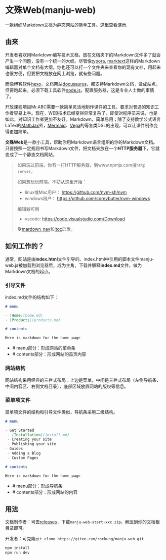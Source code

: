 # 文殊Web(manju-web)

一款组织[Markdown](https://guides.github.com/features/mastering-markdown/)文档为静态网站的简单工具。[这里查看演示](https://rockung.gitee.io/). 

## 由来

开发者喜欢用Markdown编写技术文档，放在文档夹下的Markdown文件多了就会产生一个问题，没有一个统一的大纲。尽管像[typora](https://www.typora.io), [marktext](https://github.com/marktext/marktext)这样的Markdown编辑器对单个文档有大纲，你也还可以打一个文件夹来查看你的现有文档，用起来也很方便，但要把文档放在网上浏览，就有些问题。

而像博客软件[hexo](https://github.com/hexojs/hexo)，文档网站[docusaurus](https://github.com/facebook/docusaurus)，都支持Markdown文档，做成站点。但要跑起来，必须下载工具软件[node.js](https://nodejs.org)，配置服务器，这是专业人士做的事情了。

开放课程项目Mr.ABC需要一款简单灵活地制作课件的工具，要求对普通的知识工作者容易上手。现在，WEB技术已经变得异常复杂了，即使对程序员来说，也是如此，对知识工作者更加不友好。Markdown，简单易用；除了支持数学公式语言LaTex的[MathJax](https://www.mathjax.org)外，[Mermaid](http://mermaid-js.github.io/mermaid/)、[Vega](https://vega.github.io/vega)的等各类DSL的出现，可以让课件制作变得更加简单。

**文殊Web**是一款小工具，帮助你用Markdown语言组织的你的Markdown文档。只要按照一定规则书写Markdown文件，把文档夹放在一个**HTTP服务器**下，它就变成了一个静态文档网站。

> 如果玩过前端，你有一打HTTP服务器，到www.npmjs.com搜`http server`。
> 
> 如果想玩玩前端，不妨从这里开始：
> - linux或Mac用户： https://github.com/nvm-sh/nvm
> - windows用户： https://github.com/coreybutler/nvm-windows
> 
> 编辑器可用
> - vscode: https://code.visualstudio.com/Download
> 
> 受[mardown_nav](https://github.com/chris-peng/markdown_nav)和[itoc](https://github.com/itnik/itoc)启发。

## 如何工作的？

通常，网站是由**index.html**文件引导的。index.html中引用的脚本文件manju-web.js被加载到浏览器后，成为主角，下载并解释**index.md**文件，做为Markdown文档的起点。

### 引导文件

index.md文件的结构如下：

```md
# menu

- [Home](home.md)
- [Products](products.md)

# contents

Here is markdown for the home page
```

- \# menu部分：形成网站的菜单条
- \# contents部分：形成网站的首页内容

### 网站结构

网站结构采用经典的三栏式布局：上边是菜单，中间是三栏式布局（左侧导航条、中间内容区、右侧文档目录），底部区域放置网站的版权等信息。

### 菜单项文件

菜单项文件的结构和引导文件类似，导航条采用二级结构。

```md
# menu

- Get Started
 - [Installation](install.md)
 - Creating your site
 - Publishing your site
- Guides
 - Adding a Blog
 - Custom Pages

# contents

Here is markdown for the home page
```

- \# menu部分：形成导航条
- \# contents部分：形成网站的内容

## 用法

文档制作者：可去[releases](https://gitee.com/rockung/manju-web/releases)，下载`manju-web-start-xxx.zip`，解压到你的文档根目录即可。

开发者：可克隆`git clone https://gitee.com/rockung/manju-web.git`
```bash
npm install
npm run dev
```
